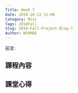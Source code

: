 ```yaml
---
Title: Week 7
Date: 2018-10-22 11:00
Category: Misc
Tags: 2018Fall
Slug: 2018-Fall-Project-Blog-7
Author: NFUMDE
---
```


前言:

<!-- PELICAN_END_SUMMARY -->

課程內容
----



課堂心得
----




